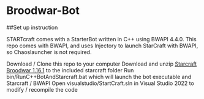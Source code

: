 # Broodwar-Bot
##Set up instruction

STARTcraft comes with a StarterBot written in C++ using BWAPI 4.4.0. This repo comes with BWAPI, and uses Injectory to launch StarCraft with BWAPI, so Chaoslauncher is not required.

Download / Clone this repo to your computer
Download and unzip [Starcraft Broodwar 1.16.1](http://www.cs.mun.ca/~dchurchill/startcraft/scbw_bwapi440.zip) to the included starcraft folder
Run bin/RunC++BotAndStarcraft.bat which will launch the bot executable and Starcraft / BWAPI
Open visualstudio/StartCraft.sln in Visual Studio 2022 to modify / recompile the code

